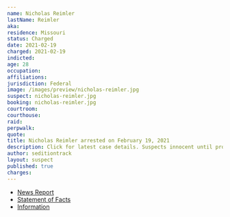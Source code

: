 ```yaml
---
name: Nicholas Reimler
lastName: Reimler
aka:
residence: Missouri
status: Charged
date: 2021-02-19
charged: 2021-02-19
indicted:
age: 28
occupation:
affiliations:
jurisdiction: Federal
image: /images/preview/nicholas-reimler.jpg
suspect: nicholas-reimler.jpg
booking: nicholas-reimler.jpg
courtroom:
courthouse:
raid:
perpwalk:
quote:
title: Nicholas Reimler arrested on February 19, 2021
description: Click for latest case details. Suspects innocent until proven guilty.
author: seditiontrack
layout: suspect
published: true
charges:
---
```

- [News Report](https://www.kmov.com/news/jefferson-county-man-charged-after-allegedly-participating-in-capitol-riot/article_d0b8e372-72e3-11eb-ad68-3ba6336f4130.html)
- [Statement of Facts](https://extremism.gwu.edu/sites/g/files/zaxdzs2191/f/Nicholas%20Burton%20Reimler%20Statement%20of%20Facts.pdf)
- [Information](https://www.justice.gov/usao-dc/case-multi-defendant/file/1380291/download)
